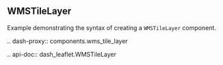 ## WMSTileLayer

Example demonstrating the syntax of creating a `WMSTileLayer` component.

.. dash-proxy:: components.wms_tile_layer

.. api-doc:: dash_leaflet.WMSTileLayer